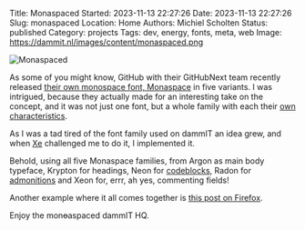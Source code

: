Title: Monaspaced
Started: 2023-11-13 22:27:26
Date: 2023-11-13 22:27:26
Slug: monaspaced
Location: Home
Authors: Michiel Scholten
Status: published
Category: projects
Tags: dev, energy, fonts, meta, web
Image: https://dammit.nl/images/content/monaspaced.png

![Monaspaced](https://dammit.nl/images/content/monaspaced.png)

As some of you might know, GitHub with their GitHubNext team recently released [their own monospace font, Monaspace](https://github.com/githubnext/monaspace) in five variants. I was intrigued, because they actually made for an interesting take on the concept, and it was not just one font, but a whole family with each their [own characteristics](https://monaspace.githubnext.com/).

As I was a tad tired of the font family used on dammIT an idea grew, and when [Xe](https://xeiaso.net/) challenged me to do it, I implemented it.

Behold, using all five Monaspace families, from Argon as main body typeface, Krypton for headings, Neon for [codeblocks]({filename}../posts/vim-reloaded.md), Radon for [admonitions]({filename}../posts/admonitions.md) and Xeon for, errr, ah yes, commenting fields!

Another example where it all comes together is [this post on Firefox]({filename}../posts/firefox-deb-ubuntu-2204.md).

Enjoy the mon<del>o</del>aspaced dammIT HQ.
